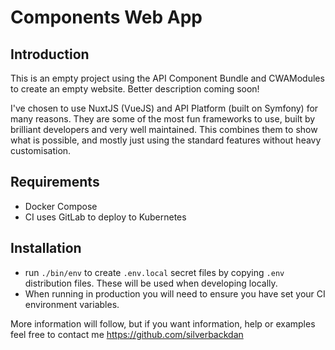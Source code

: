 # Components Web App

## Introduction
This is an empty project using the API Component Bundle and CWAModules to create an empty website. Better description coming soon!

I've chosen to use NuxtJS (VueJS) and API Platform (built on Symfony) for many reasons. They are some of the most fun frameworks to use, built by brilliant developers and very well maintained. This combines them to show what is possible, and mostly just using the standard features without heavy customisation.

## Requirements
- Docker Compose
- CI uses GitLab to deploy to Kubernetes

## Installation
- run `./bin/env` to create `.env.local` secret files by copying `.env` distribution files. These will be used when developing locally.
- When running in production you will need to ensure you have set your CI environment variables.

More information will follow, but if you want information, help or examples feel free to contact me https://github.com/silverbackdan